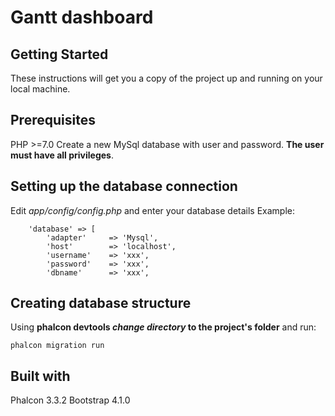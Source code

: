 # Gantt dashboard


## Getting Started

These instructions will get you a copy of the project up and running on your local machine.


## Prerequisites

PHP >=7.0
Create a new MySql database with user and password. **The user must have all privileges**.


## Setting up the database connection

Edit _app/config/config.php_ and enter your database details
Example:
```
    'database' => [
        'adapter'     => 'Mysql',
        'host'        => 'localhost',
        'username'    => 'xxx',
        'password'    => 'xxx',
        'dbname'      => 'xxx',
```


## Creating database structure

Using **phalcon devtools _change directory_ to the project's folder** and run:
```
phalcon migration run
```


## Built with

Phalcon 3.3.2
Bootstrap 4.1.0